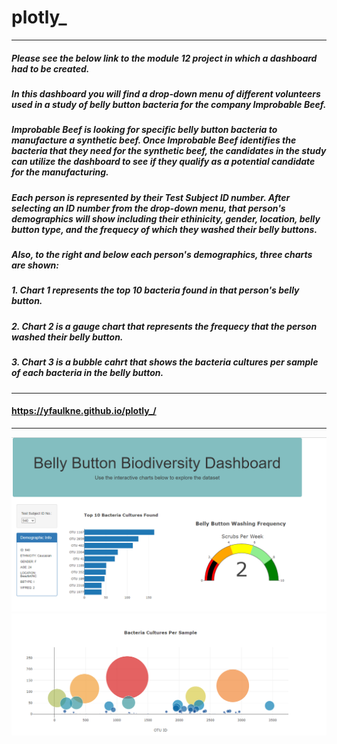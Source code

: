 # plotly_
---
##### Please see the below link to the module 12 project in which a dashboard had to be created.
##### In this dashboard you will find a drop-down menu of different volunteers used in a study of belly button bacteria for the company Improbable Beef.
##### Improbable Beef is looking for specific belly button bacteria to manufacture a synthetic beef. Once Improbable Beef identifies the bacteria that they need for the synthetic beef, the candidates in the study can utilize the dashboard to see if they qualify as a potential candidate for the manufacturing.
##### Each person is represented by their Test Subject ID number. After selecting an ID number from the drop-down menu, that person's demographics will show including their ethinicity, gender, location, belly button type, and the frequecy of which they washed their belly buttons.
##### Also, to the right and below each person's demographics, three charts are shown:
#####  1. Chart 1 represents the top 10 bacteria found in that person's belly button.
#####  2. Chart 2 is a gauge chart that represents the frequecy that the person washed their belly button.
#####  3. Chart 3 is a bubble cahrt that shows the bacteria cultures per sample of each bacteria in the belly button.
---
#### https://yfaulkne.github.io/plotly_/
---
![](https://github.com/yfaulkne/plotly_/blob/main/static/images/homepage.png)
![](https://github.com/yfaulkne/plotly_/blob/main/static/images/bubble%20chart.png)

